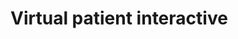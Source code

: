 # Virtual patient interactive


<bdl-animate-adobe-ss src="vpanimace.js" width="800" height="600" name="Animace_krivka_HTML5 Canvas"></bdl-animate-adobe-ss>

